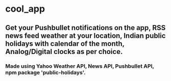 # cool_app
## Get your Pushbullet notifications on the app, RSS news feed weather at your location, Indian public holidays with calendar of the month, Analog/Digital clocks as per choice.
### Made using Yahoo Weather API, News API, Pushbullet API, npm package 'public-holidays'.
